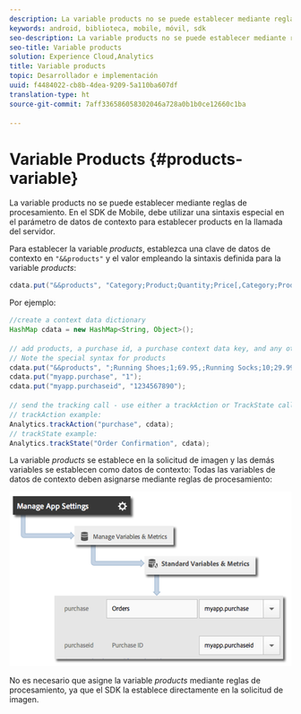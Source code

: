 ```yaml
---
description: La variable products no se puede establecer mediante reglas de procesamiento. En el SDK de Mobile, debe utilizar una sintaxis especial en el parámetro de datos de contexto para establecer products en la llamada del servidor.
keywords: android, biblioteca, mobile, móvil, sdk
seo-description: La variable products no se puede establecer mediante reglas de procesamiento. En el SDK de Mobile, debe utilizar una sintaxis especial en el parámetro de datos de contexto para establecer products en la llamada del servidor.
seo-title: Variable products
solution: Experience Cloud,Analytics
title: Variable products
topic: Desarrollador e implementación
uuid: f4484022-cb8b-4dea-9209-5a110ba607df
translation-type: ht
source-git-commit: 7aff336586058302046a728a0b1b0ce12660c1ba

---
```



# Variable Products {#products-variable}

La variable products no se puede establecer mediante reglas de procesamiento. En el SDK de Mobile, debe utilizar una sintaxis especial en el parámetro de datos de contexto para establecer products en la llamada del servidor.

Para establecer la variable *products*, establezca una clave de datos de contexto en `"&&products"` y el valor empleando la sintaxis definida para la variable *products*:

```java
cdata.put("&&products", "Category;Product;Quantity;Price[,Category;Product;Quantity;Price]");
```

Por ejemplo:

```java
//create a context data dictionary 
HashMap cdata = new HashMap<String, Object>(); 
 
// add products, a purchase id, a purchase context data key, and any other data you want to collect. 
// Note the special syntax for products 
cdata.put("&&products", ";Running Shoes;1;69.95,;Running Socks;10;29.99"); 
cdata.put("myapp.purchase", "1"); 
cdata.put("myapp.purchaseid", "1234567890"); 
 
// send the tracking call - use either a trackAction or TrackState call. 
// trackAction example: 
Analytics.trackAction("purchase", cdata); 
// trackState example: 
Analytics.trackState("Order Confirmation", cdata);
```

La variable *products* se establece en la solicitud de imagen y las demás variables se establecen como datos de contexto: Todas las variables de datos de contexto deben asignarse mediante reglas de procesamiento:

![](assets/map-products.png)

No es necesario que asigne la variable *products* mediante reglas de procesamiento, ya que el SDK la establece directamente en la solicitud de imagen.
